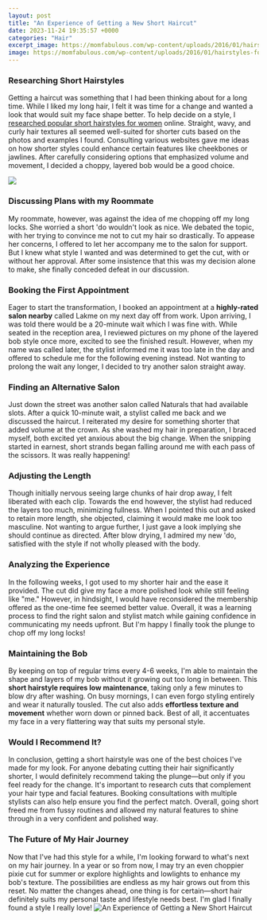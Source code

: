```yaml
---
layout: post
title: "An Experience of Getting a New Short Haircut"
date: 2023-11-24 19:35:57 +0000
categories: "Hair"
excerpt_image: https://momfabulous.com/wp-content/uploads/2016/01/hairstyles-for-short-hair-02.jpg
image: https://momfabulous.com/wp-content/uploads/2016/01/hairstyles-for-short-hair-02.jpg
---
```


### Researching Short Hairstyles
Getting a haircut was something that I had been thinking about for a long time. While I liked my long hair, I felt it was time for a change and wanted a look that would suit my face shape better. To help decide on a style, I [researched popular short hairstyles for women](https://store.fi.io.vn/collection/chihuahuas) online. Straight, wavy, and curly hair textures all seemed well-suited for shorter cuts based on the photos and examples I found. Consulting various websites gave me ideas on how shorter styles could enhance certain features like cheekbones or jawlines. After carefully considering options that emphasized volume and movement, I decided a choppy, layered bob would be a good choice.

![](https://hairstyles-latest.com/wp-content/uploads/2021/05/Cute-New-Short-Haircuts-13-954x1536.jpeg)
### Discussing Plans with my Roommate  
My roommate, however, was against the idea of me chopping off my long locks. She worried a short 'do wouldn't look as nice. We debated the topic, with her trying to convince me not to cut my hair so drastically. To appease her concerns, I offered to let her accompany me to the salon for support. But I knew what style I wanted and was determined to get the cut, with or without her approval. After some insistence that this was my decision alone to make, she finally conceded defeat in our discussion.
### Booking the First Appointment
Eager to start the transformation, I booked an appointment at a **highly-rated salon nearby** called Lakme on my next day off from work. Upon arriving, I was told there would be a 20-minute wait which I was fine with. While seated in the reception area, I reviewed pictures on my phone of the layered bob style once more, excited to see the finished result. However, when my name was called later, the stylist informed me it was too late in the day and offered to schedule me for the following evening instead. Not wanting to prolong the wait any longer, I decided to try another salon straight away.   
### Finding an Alternative Salon
Just down the street was another salon called Naturals that had available slots. After a quick 10-minute wait, a stylist called me back and we discussed the haircut. I reiterated my desire for something shorter that added volume at the crown. As she washed my hair in preparation, I braced myself, both excited yet anxious about the big change. When the snipping started in earnest, short strands began falling around me with each pass of the scissors. It was really happening!
### Adjusting the Length 
Though initially nervous seeing large chunks of hair drop away, I felt liberated with each clip. Towards the end however, the stylist had reduced the layers too much, minimizing fullness. When I pointed this out and asked to retain more length, she objected, claiming it would make me look too masculine. Not wanting to argue further, I just gave a look implying she should continue as directed. After blow drying, I admired my new 'do, satisfied with the style if not wholly pleased with the body.
### Analyzing the Experience   
In the following weeks, I got used to my shorter hair and the ease it provided. The cut did give my face a more polished look while still feeling like "me." However, in hindsight, I would have reconsidered the membership offered as the one-time fee seemed better value. Overall, it was a learning process to find the right salon and stylist match while gaining confidence in communicating my needs upfront. But I'm happy I finally took the plunge to chop off my long locks!
### Maintaining the Bob
By keeping on top of regular trims every 4-6 weeks, I'm able to maintain the shape and layers of my bob without it growing out too long in between. This **short hairstyle requires low maintenance**, taking only a few minutes to blow dry after washing. On busy mornings, I can even forgo styling entirely and wear it naturally tousled. The cut also adds **effortless texture and movement** whether worn down or pinned back. Best of all, it accentuates my face in a very flattering way that suits my personal style.
### Would I Recommend It?
In conclusion, getting a short hairstyle was one of the best choices I've made for my look. For anyone debating cutting their hair significantly shorter, I would definitely recommend taking the plunge—but only if you feel ready for the change. It's important to research cuts that complement your hair type and facial features. Booking consultations with multiple stylists can also help ensure you find the perfect match. Overall, going short freed me from fussy routines and allowed my natural features to shine through in a very confident and polished way.
### The Future of My Hair Journey
Now that I've had this style for a while, I'm looking forward to what's next on my hair journey. In a year or so from now, I may try an even choppier pixie cut for summer or explore highlights and lowlights to enhance my bob's texture. The possibilities are endless as my hair grows out from this reset. No matter the changes ahead, one thing is for certain—short hair definitely suits my personal taste and lifestyle needs best. I'm glad I finally found a style I really love!
![An Experience of Getting a New Short Haircut](https://momfabulous.com/wp-content/uploads/2016/01/hairstyles-for-short-hair-02.jpg)
